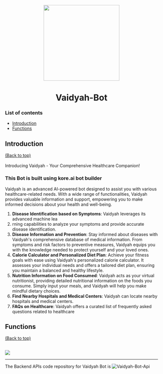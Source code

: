 <div align="center">
  <img src="https://github.com/anotherwebguy/Vaidyah-Bot-Api/assets/66346161/6ba6f86d-4179-4f5a-bb83-7d08a98f2954" height=250 width=250>
  <h1>Vaidyah-Bot</h1>
</div>


### List of contents

- [Introduction](#introduction)
- [Functions](#Functions)

  
## Introduction
[(Back to top)](#list-of-contents) <br><br>
Introducing Vaidyah - Your Comprehensive Healthcare Companion!  

### This Bot is built using kore.ai bot builder

Vaidyah is an advanced AI-powered bot designed to assist you with various healthcare-related needs. 
With a wide range of functionalities, Vaidyah provides valuable information and support, empowering you to make informed decisions about your health and well-being. 
1. <b>Disease Identification based on Symptoms</b>:    Vaidyah leverages its advanced machine lea
2. rning capabilities to analyze your symptoms and provide accurate disease identification.
3. <b>Disease Information and Prevention</b>:    Stay informed about diseases with Vaidyah's comprehensive database of medical information. From symptoms and risk factors to preventive measures, Vaidyah equips you with the knowledge needed to protect yourself and your loved ones.
4. <b>Calorie Calculator and Personalized Diet Plan</b>:    Achieve your fitness goals with ease using Vaidyah's personalized calorie calculator. It assesses your individual needs and offers a tailored diet plan, ensuring you maintain a balanced and healthy lifestyle.
5. <b>Nutrition Information on Food Consumed</b>:    Vaidyah acts as your virtual nutritionist, providing detailed nutritional information on the foods you consume. Simply input your meals, and Vaidyah will help you make mindful dietary choices.
6. <b>Find Nearby Hospitals and Medical Centers</b>:    Vaidyah can locate nearby hospitals and medical centers. 
7. <b>FAQs on Healthcare</b>:     Vaidyah offers a curated list of frequently asked questions related to healthcare


## Functions
[(Back to top)](#list-of-contents) <br><br>

<img src="https://github.com/anotherwebguy/Vaidyah-Bot/assets/66346161/82aa9bc3-32c4-4216-9d11-94a5fadb7009">

----

The Backend APIs code repository for Vaidyah Bot is ![Vaidyah-Bot-Api](https://github.com/anotherwebguy/Vaidyah-Bot-Api)





